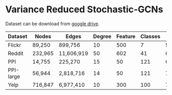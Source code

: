# Variance Reduced Stochastic-GCNs

Dataset can be download from [google drive](https://drive.google.com/drive/folders/1qrFuQOxrbaDziJFeEkpAiXmL_C8dlk3K?usp=sharing).

| Dataset   | Nodes   | Edges      | Degree | Feature | Classes | Train/Val/Test |
|-----------|---------|------------|--------|---------|---------|----------------|
| Flickr    | 89,250  | 899,756    | 10     | 500     | 7       | 50%/25%/25%    |
| Reddit    | 232,965 | 11,606,919 | 50     | 602     | 41      | 66%/10%/24%    |
| PPI       | 14,755  | 225,270    | 15     | 50      | 121     | 66%/12%/22%    |
| PPI-large | 56,944  | 2,818,716  | 14     | 50      | 121     | 79%/11%/10%    |
| Yelp      | 716,847 | 6,977,410  | 10     | 300     | 100     | 75%/10%/15%    |